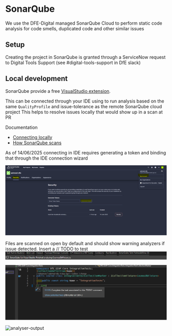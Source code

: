 # SonarQube

We use the DFE-Digital managed SonarQube Cloud to perform static code analysis for code smells, duplicated code and other similar issues

## Setup

Creating the project in SonarQube is granted through a ServiceNow request to Digital Tools Support (see #digital-tools-support in DfE slack)

## Local development

SonarQube provide a free [VisualStudio extension](https://docs.sonarsource.com/sonarqube-for-ide/visual-studio/getting-started/installation/).

This can be connected through your IDE using to run analysis based on the same `QualityProfile` and issue-tolerance as the remote SonarQube cloud project
This helps to resolve issues locally that would show up in a scan at PR

Documentation

- [Connecting locally](https://docs.sonarsource.com/sonarqube-for-ide/visual-studio/team-features/connected-mode-setup/#sonarqube-cloud)
- [How SonarQube scans](https://docs.sonarsource.com/sonarqube-for-ide/visual-studio/using/scan-my-project/#scanning-csharp-and-vbnet)

As of 14/06/2025 connecting in IDE requires generating a token and binding that through the IDE connection wizard

![token](./generate-sonar-token.png)

Files are scanned on open by default and should show warning analyzers if issue detected. Insert a // TODO to test
![scan](./scanning-as-opens.png)

![analyser-works](./analyser-working.png)

![analyser-output](/analyser-errorlist.png)